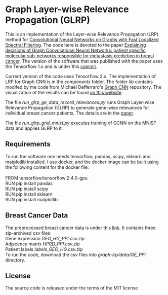 # Graph Layer-wise Relevance Propagation (GLRP)
This is an implementation of the Layer-wise Relevance Propagation (LRP) method for [Convolutional Neural Networks on Graphs with Fast Localized Spectral Filtering](https://arxiv.org/abs/1606.09375).
The code here is devoted to the paper [Explaining decisions of Graph Convolutional Neural Networks: patient specific molecular sub-networks responsible for metastasis prediction in breast cancer](https://genomemedicine.biomedcentral.com/articles/10.1186/s13073-021-00845-7).
The version of the software that was published with the paper uses the Tensorflow 1.x and is under this [commit](https://gitlab.gwdg.de/UKEBpublic/graph-lrp/-/tree/2bf6cdf8ff15eb1498bc60a607515ea43b89f135).  

Current version of the code uses Tensorflow 2.x.
The implementation of LRP for Graph CNN is in the *components* folder.
The folder *lib* contains modifed by me code from Michaël Defferrard's [Graph CNN](https://github.com/mdeff/cnn_graph) repository.
The visualization of the results can be found [on this website](http://mypathsem.bioinf.med.uni-goettingen.de/MetaRelSubNetVis).

The file *run_glrp_ge_data_record_relevances.py* runs Graph Layer-wise Relevance Propagation (GLRP) to generate gene-wise relevances for individual breast cancer patients. 
The details are in the [paper](https://genomemedicine.biomedcentral.com/articles/10.1186/s13073-021-00845-7).

The file *run_glrp_grid_mnist.py* executes training of GCNN on the MNIST data and applies GLRP to it.
    
## Requirements
To run the software one needs tensorflow, pandas, scipy, sklearn and matplotlib installed. I use docker, and the docker image can be built using the following content for the docker file:
<br>
<br>
FROM tensorflow/tensorflow:2.4.0-gpu  
RUN pip install pandas  
RUN pip install scipy  
RUN pip install sklearn  
RUN pip install matplotlib  

## Breast Cancer Data
The preprocessed breast cancer data is under this [link](http://mypathsem.bioinf.med.uni-goettingen.de/resources/glrp). It contains three zip-archived csv files:  
Gene expression  *GEO_HG_PPI.csv.zip*  
Adjacency matrix *HPRD_PPI.csv.zip*  
Patient labels *labels_GEO_HG.csv.zip*  
To run the code, download the csv files into *graph-lrp/data/GE_PPI* directory.


## License
The source code is released under the terms of the MIT license

